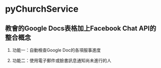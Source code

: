 # pyChurchService

## 教會的Google Docs表格加上Facebook Chat API的整合概念

1. 功能一：自動檢查Google Doc的各項服事進度

2. 功能二：使用電子郵件或臉書訊息通知尚未進行的人